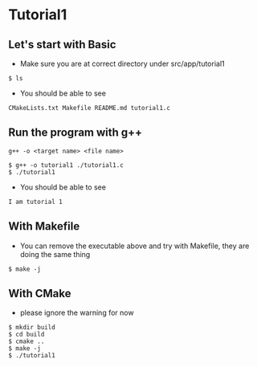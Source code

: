 # Tutorial1

## Let's start with Basic

- Make sure you are at correct directory under src/app/tutorial1

```
$ ls 
```

- You should be able to see

```
CMakeLists.txt Makefile README.md tutorial1.c
```

## Run the program with g++

```
g++ -o <target name> <file name>
```
  
```
$ g++ -o tutorial1 ./tutorial1.c
$ ./tutorial1
```

- You should be able to see

```
I am tutorial 1
```

## With Makefile

- You can remove the executable above and try with Makefile, they are doing the same thing

```
$ make -j
```

## With CMake

- please ignore the warning for now
```
$ mkdir build
$ cd build
$ cmake ..
$ make -j
$ ./tutorial1
```